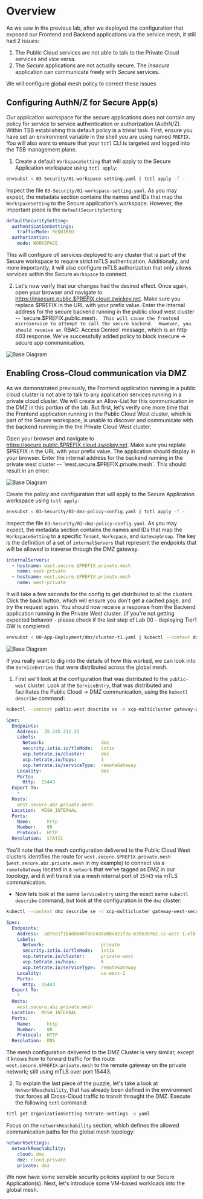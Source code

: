 # Overview
As we saw in the previous lab, after we deployed the configuration that exposed our Frontend and Backend applications via the service mesh, it still had 2 issues:
1. The Public Cloud services are not able to talk to the Private Cloud services and vice versa.
2. The *Secure* applications are not actually secure.  The *Insecure* application can communicate freely with *Secure* services.

We will configure global mesh policy to correct these issues

## Configuring AuthN/Z for Secure App(s)
Our application workspace for the secure applications does not contain any policy for service to service authentication or authorization (AuthN/Z).  Within TSB establishing this default policy is a trivial task.  First, ensure you have set an environment variable in the shell you are using named `PREFIX`.  You will also want to ensure that your `tctl` CLI is targeted and logged into the TSB management plane.

1.  Create a default `WorkspaceSetting` that will apply to the Secure Application workspace using `tctl apply`:

```bash
envsubst < 03-Security/01-workspace-setting.yaml | tctl apply -f -   
``` 

Inspect the file `03-Security/01-workspace-setting.yaml`.  As you may expect, the metadata section contains the names and IDs that map the `WorkspaceSetting` to the Secure application's workspace. However, the important piece is the `defaultSecuritySetting`

```yaml
defaultSecuritySetting:
  authenticationSettings:
    trafficMode: REQUIRED
  authorization:
    mode: WORKSPACE
``` 

This will configure *all* services deployed to any cluster that is part of the Secure workspace to require strict mTLS authentication.  Additionally, and more importantly, it will also configure mTLS authorization that only allows services within the Secure `Workspace` to connect.

2.  Let's now verify that our changes had the desired effect.  Once again, open your browser and navigate to https://insecure.public.$PREFIX.cloud.zwickey.net.  Make sure you replace $PREFIX in the URL with your prefix value.  Enter the internal address for the secure backend running in the public cloud west cluster -- `secure.$PREFIX.public.mesh`.  This will cause the frontend microservice to attempt to call the secure backend.  However, you should receive an `RBAC: Access Denied` message, which is an http 403 response.  We've successfully added policy to block insecure -> secure app communication.    

![Base Diagram](../images/03-security.png)

## Enabling Cross-Cloud communication via DMZ
As we demonstrated previously, the Frontend application running in a public cloud cluster is not able to talk to any application services running in a private cloud cluster.  We will create an Allow-List for this communication in the DMZ in this portion of the lab.  But first, let's verify one more time that the Frontend application running in the Public Cloud West cluster, which is part of the Secure workspace, is unable to discover and communicate with the backend running in the the Private Cloud West cluster.  

Open your browser and navigate to https://secure.public.$PREFIX.cloud.zwickey.net.  Make sure you replate $PREFIX in the URL with your prefix value.  The application should display in your browser.  Enter the internal address for the backend running in the private west cluster -- `west.secure.$PREFIX.private.mesh`.  This should result in an error:

![Base Diagram](../images/03-error.png)

Create the policy and configuration that will apply to the Secure Application workspace using `tctl apply`:

```bash
envsubst < 03-Security/02-dmz-policy-config.yaml | tctl apply -f -   
``` 

Inspect the file `03-Security/02-dmz-policy-config.yaml`.  As you may expect, the metadata section contains the names and IDs that map the `WorkspaceSetting` to a specific `Tenant`, `Workspace`, and `GatewayGroup`. The key is the definition of a set of `internalServers` that represent the endpoints that will be allowed to traverse through the DMZ gateway. 

```yaml
internalServers:
  - hostname: east.secure.$PREFIX.private.mesh
    name: east-private
  - hostname: west.secure.$PREFIX.private.mesh
    name: west-private
``` 

It will take a few seconds for the config to get distributed to all the clusters.  Click the back button, which will ensure you don't get a cached page, and try the request again.  You should now receive a response from the Backend application running in the Private West cluster. 
(if you're not getting expected behavoir - please check if the last step of Lab 00 - deploying Tier1 GW is completed:
```bash
envsubst < 00-App-Deployment/dmz/cluster-t1.yaml | kubectl --context dmz apply -f -
```

![Base Diagram](../images/03-success.png)

If you really want to dig into the details of how this worked, we can look into the `ServiceEntries` that were distributed across the global mesh. 

1.  First we'll look at the configuration that was distributed to the `public-west` cluster.  Look at the `ServiceEntry`, that was distributed and facilitates the Public Cloud -> DMZ communication, using the `kubectl describe` command:
```bash
kubectl --context public-west describe se -n xcp-multicluster gateway-west-secure-$PREFIX-private-mesh
```

```yaml
Spec:
  Endpoints:
    Address:  35.245.211.33
    Labels:
      Network:                     dmz
      security.istio.io/tlsMode:   istio
      xcp.tetrate.io/cluster:      dmz
      xcp.tetrate.io/hops:         1
      xcp.tetrate.io/serviceType:  remoteGateway
    Locality:                      dmz
    Ports:
      Http:  15443
  Export To:
    *
  Hosts:
    west.secure.abz.private.mesh
  Location:  MESH_INTERNAL
  Ports:
    Name:      http
    Number:    80
    Protocol:  HTTP
  Resolution:  STATIC
```

You'll note that the mesh configuration delivered to the Public Cloud West clusters identifies the route for `west.secure.$PREFIX.private.mesh` (`west.secure.abz.private.mesh` in my example) to connect via a `remoteGateway` located in a `network` that we've tagged as DMZ in our topology, and it will transit via a mesh internal port of `15443` via mTLS communication.

- Now lets look at the same `ServiceEntry` using the exact same `kubectl describe` command, but look at the configuration in the `dmz` cluster:
```bash
kubectl --context dmz describe se -n xcp-multicluster gateway-west-secure-$PREFIX-private-mesh
```
```yaml
Spec:
  Endpoints:
    Address:  a87ee1f1b4dd040fabc438a08e421f3a-639535762.us-west-1.elb.amazonaws.com
    Labels:
      Network:                     private
      security.istio.io/tlsMode:   istio
      xcp.tetrate.io/cluster:      private-west
      xcp.tetrate.io/hops:         0
      xcp.tetrate.io/serviceType:  remoteGateway
    Locality:                      us-west-1
    Ports:
      Http:  15443
  Export To:
    *
  Hosts:
    west.secure.abz.private.mesh
  Location:  MESH_INTERNAL
  Ports:
    Name:      http
    Number:    80
    Protocol:  HTTP
  Resolution:  DNS
```

The mesh configuration delivered to the DMZ Cluster is very similar, except it knows how to forward traffic for the route `west.secure.$PREFIX.private.mesh` to the remote gateway on the private network; still using mTLS over port 15443.

2.  To explain the last piece of the puzzle, let's take a look at `NetworkReachability`, that has already been defined in the environment that forces all Cross-Cloud traffic to transit throught the DMZ.  Execute the following `tctl` command:

```bash
tctl get OrganizationSetting tetrate-settings -o yaml 
```

Focus on the `networkReachability` section, which defines the allowed communication paths for the global mesh topology:

```yaml
networkSettings:
  networkReachability:
    cloud: dmz
    dmz: cloud,private
    private: dmz
```

We now have some sensible security policies applied to our Secure Application(s).  Next, let's introduce some VM-based workloads into the global mesh.
